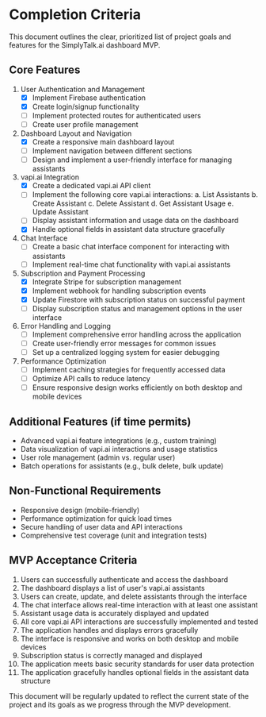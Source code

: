 # Completion Criteria

This document outlines the clear, prioritized list of project goals and features for the SimplyTalk.ai dashboard MVP.

## Core Features

1. User Authentication and Management
   - [x] Implement Firebase authentication
   - [x] Create login/signup functionality
   - [ ] Implement protected routes for authenticated users
   - [ ] Create user profile management

2. Dashboard Layout and Navigation
   - [x] Create a responsive main dashboard layout
   - [ ] Implement navigation between different sections
   - [ ] Design and implement a user-friendly interface for managing assistants

3. vapi.ai Integration
   - [x] Create a dedicated vapi.ai API client
   - [ ] Implement the following core vapi.ai interactions:
     a. List Assistants
     b. Create Assistant
     c. Delete Assistant
     d. Get Assistant Usage
     e. Update Assistant
   - [ ] Display assistant information and usage data on the dashboard
   - [x] Handle optional fields in assistant data structure gracefully

4. Chat Interface
   - [ ] Create a basic chat interface component for interacting with assistants
   - [ ] Implement real-time chat functionality with vapi.ai assistants

5. Subscription and Payment Processing
   - [x] Integrate Stripe for subscription management
   - [x] Implement webhook for handling subscription events
   - [x] Update Firestore with subscription status on successful payment
   - [ ] Display subscription status and management options in the user interface

6. Error Handling and Logging
   - [ ] Implement comprehensive error handling across the application
   - [ ] Create user-friendly error messages for common issues
   - [ ] Set up a centralized logging system for easier debugging

7. Performance Optimization
   - [ ] Implement caching strategies for frequently accessed data
   - [ ] Optimize API calls to reduce latency
   - [ ] Ensure responsive design works efficiently on both desktop and mobile devices

## Additional Features (if time permits)
- Advanced vapi.ai feature integrations (e.g., custom training)
- Data visualization of vapi.ai interactions and usage statistics
- User role management (admin vs. regular user)
- Batch operations for assistants (e.g., bulk delete, bulk update)

## Non-Functional Requirements
- Responsive design (mobile-friendly)
- Performance optimization for quick load times
- Secure handling of user data and API interactions
- Comprehensive test coverage (unit and integration tests)

## MVP Acceptance Criteria
1. Users can successfully authenticate and access the dashboard
2. The dashboard displays a list of user's vapi.ai assistants
3. Users can create, update, and delete assistants through the interface
4. The chat interface allows real-time interaction with at least one assistant
5. Assistant usage data is accurately displayed and updated
6. All core vapi.ai API interactions are successfully implemented and tested
7. The application handles and displays errors gracefully
8. The interface is responsive and works on both desktop and mobile devices
9. Subscription status is correctly managed and displayed
10. The application meets basic security standards for user data protection
11. The application gracefully handles optional fields in the assistant data structure

This document will be regularly updated to reflect the current state of the project and its goals as we progress through the MVP development.